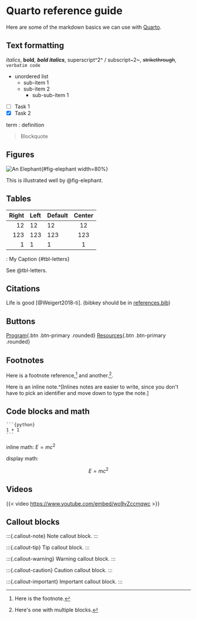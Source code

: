 # Quarto reference guide

Here are some of the markdown basics we can use with [Quarto](https://quarto.org/docs/authoring/markdown-basics.html).

## Text formatting

*italics*, **bold**, ***bold italics***, superscript^2^ / subscript~2~, ~~strikethrough~~, `verbatim code`

* unordered list
  + sub-item 1
  + sub-item 2
    - sub-sub-item 1

- [ ] Task 1
- [x] Task 2

term
: definition

> Blockquote

## Figures

![An Elephant](https://quarto.org/docs/authoring/elephant.png){#fig-elephant width=80%}

This is illustrated well by @fig-elephant.

## Tables

| Right | Left | Default | Center |
|------:|:-----|---------|:------:|
|   12  |  12  |    12   |    12  |
|  123  |  123 |   123   |   123  |
|    1  |    1 |     1   |     1  |

: My Caption {#tbl-letters}

See @tbl-letters.

## Citations

Life is good [@Weigert2018-ti]. (bibkey should be in [references.bib](references.bib))

## Buttons

[Program](../program.md){.btn .btn-primary .rounded}
[Resources](../resources.md){.btn .btn-primary .rounded}

## Footnotes

Here is a footnote reference,[^1] and another.[^longnote].

Here is an inline note.^[Inlines notes are easier to write, since you don't have to pick an identifier and move down to type the note.]

[^1]: Here is the footnote.

[^longnote]: Here's one with multiple blocks.

## Code blocks and math

````
```{python}
1 + 1
```
````

inline math: $E = mc^{2}$

display math:

$$E = mc^{2}$$

## Videos

{{< video https://www.youtube.com/embed/wo9vZccmqwc >}}

## Callout blocks

:::{.callout-note}
Note callout block.
:::

:::{.callout-tip}
Tip callout block.
:::

:::{.callout-warning}
Warning callout block.
:::

:::{.callout-caution}
Caution callout block.
:::

:::{.callout-important}
Important callout block.
:::

